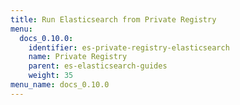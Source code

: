```yaml
---
title: Run Elasticsearch from Private Registry
menu:
  docs_0.10.0:
    identifier: es-private-registry-elasticsearch
    name: Private Registry
    parent: es-elasticsearch-guides
    weight: 35
menu_name: docs_0.10.0
---
```


